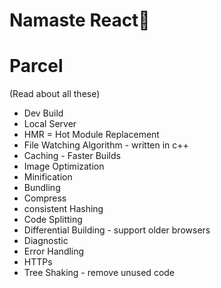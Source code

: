 # Namaste React🚀

# Parcel 
(Read about all these)
- Dev Build
- Local Server
- HMR = Hot Module Replacement
- File Watching Algorithm - written in c++
- Caching - Faster Builds
- Image Optimization
- Minification
- Bundling
- Compress
- consistent Hashing
- Code Splitting
- Differential Building - support older browsers
- Diagnostic
- Error Handling
- HTTPs
- Tree Shaking - remove unused code